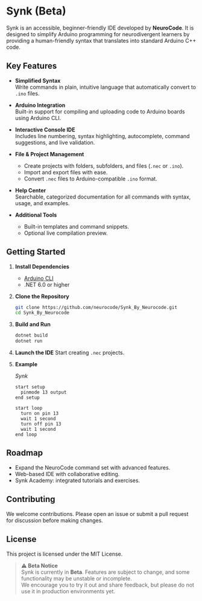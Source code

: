 # Synk (Beta)

Synk is an accessible, beginner-friendly IDE developed by **NeuroCode**. It is designed to simplify Arduino programming for neurodivergent learners by providing a human-friendly syntax that translates into standard Arduino C++ code.  

## Key Features

- **Simplified Syntax**  
  Write commands in plain, intuitive language that automatically convert to `.ino` files.  

- **Arduino Integration**  
  Built-in support for compiling and uploading code to Arduino boards using Arduino CLI.  

- **Interactive Console IDE**  
  Includes line numbering, syntax highlighting, autocomplete, command suggestions, and live validation.  

- **File & Project Management**  
  - Create projects with folders, subfolders, and files (`.nec` or `.ino`).  
  - Import and export files with ease.  
  - Convert `.nec` files to Arduino-compatible `.ino` format.  

- **Help Center**  
  Searchable, categorized documentation for all commands with syntax, usage, and examples.   

- **Additional Tools**  
  - Built-in templates and command snippets.  
  - Optional live compilation preview.  

## Getting Started

1. **Install Dependencies**  
   - [Arduino CLI](https://arduino.github.io/arduino-cli)  
   - .NET 6.0 or higher  

2. **Clone the Repository**  
   ```bash
   git clone https://github.com/neurocode/Synk_By_Neurocode.git
   cd Synk_By_Neurocode

3. **Build and Run**
   ```bash
   dotnet build
   dotnet run

4. **Launch the IDE**
   Start creating `.nec` projects.

5. **Example**

   *Synk*

    ```nec
    start setup
      pinmode 13 output
    end setup

    start loop
      turn on pin 13
      wait 1 second
      turn off pin 13
      wait 1 second
    end loop

## Roadmap

- Expand the NeuroCode command set with advanced features.  
- Web-based IDE with collaborative editing.  
- Synk Academy: integrated tutorials and exercises.  

## Contributing

We welcome contributions. Please open an issue or submit a pull request for discussion before making changes.  

## License

This project is licensed under the MIT License.  

> **⚠️ Beta Notice**  
> Synk is currently in **Beta**. Features are subject to change, and some functionality may be unstable or incomplete.  
> We encourage you to try it out and share feedback, but please do not use it in production environments yet.
